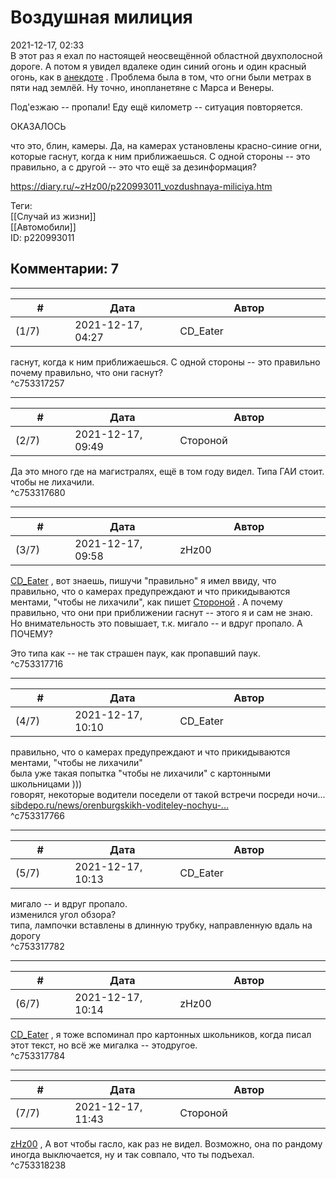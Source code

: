 Воздушная милиция
=================

  
2021-12-17, 02:33  
 В этот раз я ехал по настоящей неосвещённой областной двухполосной дороге. А потом я увидел вдалеке один синий огонь и один красный огонь, как в  [анекдоте](https://humor.rin.ru/cgi-bin/show.pl?razdel=0&anekdot=63940)  . Проблема была в том, что огни были метрах в пяти над землёй. Ну точно, инопланетяне с Марса и Венеры.   
   
 Под'езжаю -- пропали! Еду ещё километр -- ситуация повторяется.   
   
 ОКАЗАЛОСЬ   
   
 что это, блин, камеры. Да, на камерах установлены красно-синие огни, которые гаснут, когда к ним приближаешься. С одной стороны -- это правильно, а с другой -- это что ещё за дезинформация?   
  
<https://diary.ru/~zHz00/p220993011_vozdushnaya-miliciya.htm>  
  
Теги:  
[[Случай из жизни]]  
[[Автомобили]]  
ID: p220993011  


Комментарии: 7
--------------

  


---



|         #         |              Дата              |                     Автор                     |           ID           |
| --- | --- | --- | --- |
| (1/7) | 2021-12-17, 04:27 | CD\_Eater | c753317257 |

  
  гаснут, когда к ним приближаешься. С одной стороны -- это правильно    
 почему правильно, что они гаснут?   
 ^c753317257

---



|         #         |              Дата              |                     Автор                     |           ID           |
| --- | --- | --- | --- |
| (2/7) | 2021-12-17, 09:49 | Стороной | c753317680 |

  
 Да это много где на магистралях, ещё в том году видел. Типа ГАИ стоит. чтобы не лихачили.   
 ^c753317680

---



|         #         |              Дата              |                     Автор                     |           ID           |
| --- | --- | --- | --- |
| (3/7) | 2021-12-17, 09:58 | zHz00 | c753317716 |

  
  [CD\_Eater](https://cd-eater.diary.ru "Записки ДискоЕда")  , вот знаешь, пишучи "правильно" я имел ввиду, что правильно, что о камерах предупреждают и что прикидываются ментами, "чтобы не лихачили", как пишет  [Стороной](https://1047.diary.ru "Арфы нет - возьмите бубен!")  . А почему правильно, что они при приближении гаснут -- этого я и сам не знаю. Но внимательность это повышает, т.к. мигало -- и вдруг пропало. А ПОЧЕМУ?   
   
 Это типа как -- не так страшен паук, как пропавший паук.   
 ^c753317716

---



|         #         |              Дата              |                     Автор                     |           ID           |
| --- | --- | --- | --- |
| (4/7) | 2021-12-17, 10:10 | CD\_Eater | c753317766 |

  
  правильно, что о камерах предупреждают и что прикидываются ментами, "чтобы не лихачили"    
 была уже такая попытка "чтобы не лихачили" с картонными школьницами )))   
 говорят, некоторые водители поседели от такой встречи посреди ночи...   
  [sibdepo.ru/news/orenburgskikh-voditeley-nochyu-...](https://sibdepo.ru/news/orenburgskikh-voditeley-nochyu-pugaet-shkolnitsa-na-doroge.html)    
 ^c753317766

---



|         #         |              Дата              |                     Автор                     |           ID           |
| --- | --- | --- | --- |
| (5/7) | 2021-12-17, 10:13 | CD\_Eater | c753317782 |

  
  мигало -- и вдруг пропало.    
 изменился угол обзора?   
 типа, лампочки вставлены в длинную трубку, направленную вдаль на дорогу   
 ^c753317782

---



|         #         |              Дата              |                     Автор                     |           ID           |
| --- | --- | --- | --- |
| (6/7) | 2021-12-17, 10:14 | zHz00 | c753317784 |

  
  [CD\_Eater](https://cd-eater.diary.ru "Записки ДискоЕда")  , я тоже вспоминал про картонных школьников, когда писал этот текст, но всё же мигалка -- этодругое.   
 ^c753317784

---



|         #         |              Дата              |                     Автор                     |           ID           |
| --- | --- | --- | --- |
| (7/7) | 2021-12-17, 11:43 | Стороной | c753318238 |

  
  [zHz00](https://zHz00.diary.ru "Untitled")  , А вот чтобы гасло, как раз не видел. Возможно, она по рандому иногда выключается, ну и так совпало, что ты подъехал.   
 ^c753318238